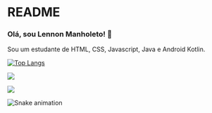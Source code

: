 # README

### Olá, sou Lennon Manholeto! 👋
Sou um estudante de HTML, CSS, Javascript, Java e Android Kotlin.



 

[![Top Langs](https://github-readme-stats.vercel.app/api/top-langs/?username=Lennonmanholeto&layout=compact)](https://github.com/anuraghazra/github-readme-stats)

[<img src="https://img.icons8.com/ios-glyphs/40/000000/github.png" />](https://github.com/Lennonmanholeto)

[<img src="https://img.shields.io/badge/linkedin-%230077B5.svg?&style=for-the-badge&logo=linkedin&logoColor=white" />](https://www.linkedin.com/in/lennon-manholeto-72797a190/) 

![Snake animation](https://github.com/lennonmanholeto/lennonmanholeto/blob/output/github-contribution-grid-snake.svg)
